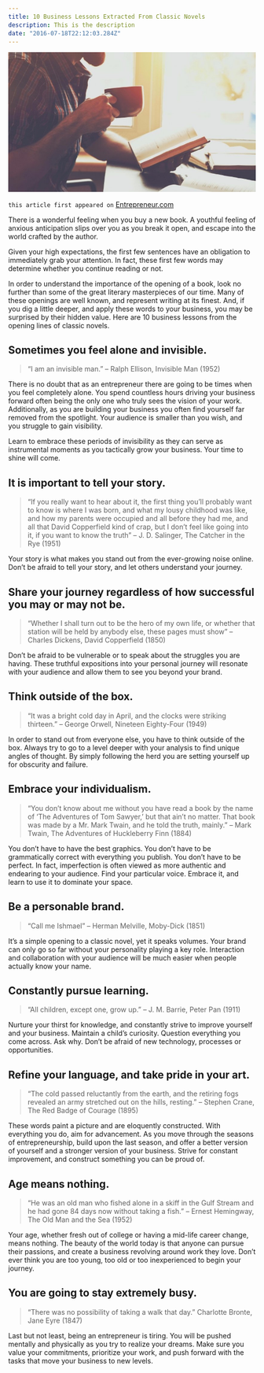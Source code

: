 ```yaml
---
title: 10 Business Lessons Extracted From Classic Novels
description: This is the description
date: "2016-07-18T22:12:03.284Z"
---
```


![business-lesson-novels](./classic-novels.jpeg)

`this article first appeared on` <a href="https://www.entrepreneur.com/article/278177" target="_blank">Entrepreneur.com</a>

There is a wonderful feeling when you buy a new book. A youthful feeling of anxious anticipation slips over you as you break it open, and escape into the world crafted by the author.

Given your high expectations, the first few sentences have an obligation to immediately grab your attention. In fact, these first few words may determine whether you continue reading or not.

In order to understand the importance of the opening of a book, look no further than some of the great literary masterpieces of our time. Many of these openings are well known, and represent writing at its finest. And, if you dig a little deeper, and apply these words to your business, you may be surprised by their hidden value. Here are 10 business lessons from the opening lines of classic novels.

## Sometimes you feel alone and invisible.

> “I am an invisible man.” – Ralph Ellison, Invisible Man (1952)

There is no doubt that as an entrepreneur there are going to be times when you feel completely alone. You spend countless hours driving your business forward often being the only one who truly sees the vision of your work. Additionally, as you are building your business you often find yourself far removed from the spotlight. Your audience is smaller than you wish, and you struggle to gain visibility.

Learn to embrace these periods of invisibility as they can serve as instrumental moments as you tactically grow your business. Your time to shine will come.

## It is important to tell your story.

> “If you really want to hear about it, the first thing you’ll probably want to know is where I was born, and what my lousy childhood was like, and how my parents were occupied and all before they had me, and all that David Copperfield kind of crap, but I don’t feel like going into it, if you want to know the truth” – J. D. Salinger, The Catcher in the Rye (1951)

Your story is what makes you stand out from the ever-growing noise online. Don’t be afraid to tell your story, and let others understand your journey.

## Share your journey regardless of how successful you may or may not be.

> “Whether I shall turn out to be the hero of my own life, or whether that station will be held by anybody else, these pages must show” – Charles Dickens, David Copperfield (1850)

Don’t be afraid to be vulnerable or to speak about the struggles you are having. These truthful expositions into your personal journey will resonate with your audience and allow them to see you beyond your brand.

## Think outside of the box.

> “It was a bright cold day in April, and the clocks were striking thirteen.” – George Orwell, Nineteen Eighty-Four (1949)

In order to stand out from everyone else, you have to think outside of the box. Always try to go to a level deeper with your analysis to find unique angles of thought. By simply following the herd you are setting yourself up for obscurity and failure.

## Embrace your individualism.

> “You don’t know about me without you have read a book by the name of ‘The Adventures of Tom Sawyer,’ but that ain’t no matter. That book was made by a Mr. Mark Twain, and he told the truth, mainly.” – Mark Twain, The Adventures of Huckleberry Finn (1884)

You don’t have to have the best graphics. You don’t have to be grammatically correct with everything you publish. You don’t have to be perfect. In fact, imperfection is often viewed as more authentic and endearing to your audience. Find your particular voice. Embrace it, and learn to use it to dominate your space.

## Be a personable brand.

> “Call me Ishmael” – Herman Melville, Moby-Dick (1851)

It’s a simple opening to a classic novel, yet it speaks volumes. Your brand can only go so far without your personality playing a key role. Interaction and collaboration with your audience will be much easier when people actually know your name.

## Constantly pursue learning.

> “All children, except one, grow up.” – J. M. Barrie, Peter Pan (1911)

Nurture your thirst for knowledge, and constantly strive to improve yourself and your business. Maintain a child’s curiosity. Question everything you come across. Ask why. Don’t be afraid of new technology, processes or opportunities.

## Refine your language, and take pride in your art.

> “The cold passed reluctantly from the earth, and the retiring fogs revealed an army stretched out on the hills, resting.” – Stephen Crane, The Red Badge of Courage (1895)

These words paint a picture and are eloquently constructed. With everything you do, aim for advancement. As you move through the seasons of entrepreneurship, build upon the last season, and offer a better version of yourself and a stronger version of your business. Strive for constant improvement, and construct something you can be proud of.

## Age means nothing.

> “He was an old man who fished alone in a skiff in the Gulf Stream and he had gone 84 days now without taking a fish.” – Ernest Hemingway, The Old Man and the Sea (1952)

Your age, whether fresh out of college or having a mid-life career change, means nothing. The beauty of the world today is that anyone can pursue their passions, and create a business revolving around work they love. Don’t ever think you are too young, too old or too inexperienced to begin your journey.

## You are going to stay extremely busy.

> “There was no possibility of taking a walk that day.” Charlotte Bronte, Jane Eyre (1847)

Last but not least, being an entrepreneur is tiring. You will be pushed mentally and physically as you try to realize your dreams. Make sure you value your commitments, prioritize your work, and push forward with the tasks that move your business to new levels.
